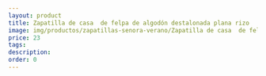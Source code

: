 ```yaml
---
layout: product
title: Zapatilla de casa  de felpa de algodón destalonada plana rizo
image: img/productos/zapatillas-senora-verano/Zapatilla de casa  de felpa de algodón destalonada plana rizo=23.webp
price: 23
tags: 
description: 
order: 0
---
```


